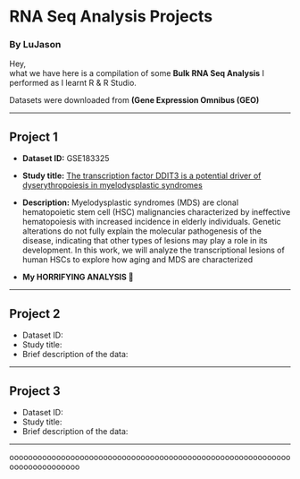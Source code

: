 # RNA Seq Analysis Projects
### By LuJason

Hey,  
what we have here is a compilation of some **Bulk RNA Seq Analysis** I performed as I learnt R & R Studio.  

Datasets were downloaded from **(Gene Expression Omnibus (GEO)**  

--- 

## Project 1  
- **Dataset ID:** GSE183325 
- **Study title:** [The transcription factor DDIT3 is a potential driver of dyserythropoiesis in myelodysplastic syndromes](https://doi.org/10.1038/s41467-022-35192-7)  
- **Description:** Myelodysplastic syndromes (MDS) are clonal hematopoietic stem cell (HSC) malignancies characterized by ineffective hematopoiesis with increased incidence in elderly individuals. Genetic alterations do not fully explain the molecular pathogenesis of the disease, indicating that other types of lesions may play a role in its development. In this work, we will analyze the transcriptional lesions of human HSCs to explore how aging and MDS are characterized

-  **My HORRIFYING ANALYSIS 🤡**
---

## Project 2  
- Dataset ID: 
- Study title:
- Brief description of the data:
  
---

## Project 3  
- Dataset ID: 
- Study title:
- Brief description of the data:

  
---  
ooooooooooooooooooooooooooooooooooooooooooooooooooooooooooooooooooooooooooo
